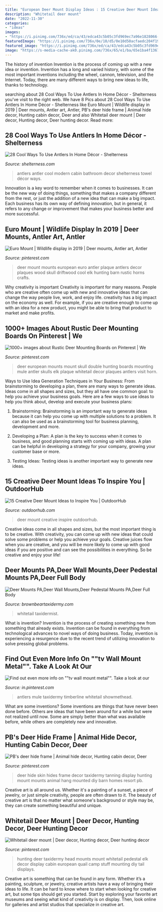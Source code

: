 ```yaml
---
title: "European Deer Mount Display Ideas : 15 Creative Deer Mount Ideas To Inspire You"
description: "Whitetail deer mount"
date: "2022-11-30"
categories:
- "ideas"
images:
- "https://i.pinimg.com/736x/ed/ca/43/edca43c5b05c3fd969ec7a96e1828066--deer-hide-taxidermy.jpg"
featuredImage: "https://i.pinimg.com/736x/0e/10/d5/0e10d50acfaedc204f19847f5acf66ca.jpg"
featured_image: "https://i.pinimg.com/736x/ed/ca/43/edca43c5b05c3fd969ec7a96e1828066--deer-hide-taxidermy.jpg"
image: "https://s-media-cache-ak0.pinimg.com/736x/65/e1/ba/65e1ba4f1367122d754953aaddb9e727.jpg"
---
```



The history of invention
Invention is the process of coming up with a new idea or invention. Invention has a long and varied history, with some of the most important inventions including the wheel, cannon, television, and the Internet. Today, there are many different ways to bring new ideas to life, thanks to technology.

	

		
searching about 28 Cool Ways To Use Antlers In Home Décor - Shelterness you've visit to the right web. We have 8 Pics about 28 Cool Ways To Use Antlers In Home Décor - Shelterness like Euro Mount | Wildlife display in 2019 | Deer mounts, Antler art, Antler, PB&#039;s deer hide frame | Animal hide decor, Hunting cabin decor, Deer and also Whitetail deer mount | Deer decor, Hunting decor, Deer hunting decor. Read more:
		
    
## 28 Cool Ways To Use Antlers In Home Décor - Shelterness

<img loading=lazy src="https://i.shelterness.com/2016/08/02-antler-towel-holder-gives-this-modern-bathroom-a-cabin-feel.jpg" onerror="this.onerror=null;this.src='https://tse3.mm.bing.net/th?id=OIP.qvmzGZ9fl2X6y6T3wROIcQHaLD&amp;pid=15.1';" alt="28 Cool Ways To Use Antlers In Home Décor - Shelterness">

_Source: shelterness.com_

>antlers antler cool modern cabin bathroom decor shelterness towel décor ways. 

	

Innovation is a key word to remember when it comes to businesses. It can be the new way of doing things, something that makes a company different from the rest, or just the addition of a new idea that can make a big impact. Each business has its own way of defining innovation, but in general, it refers to any change or improvement that makes your business better and more successful.

    
## Euro Mount | Wildlife Display In 2019 | Deer Mounts, Antler Art, Antler

<img loading=lazy src="https://i.pinimg.com/736x/68/4b/db/684bdb68dd27182f0ec75dcf8068cda6--deer-mount-decor-euro-mounts.jpg?b=t" onerror="this.onerror=null;this.src='https://tse3.mm.bing.net/th?id=OIP.5_8CuUm6G_Q93Z0NKVXeLgHaJ3&amp;pid=15.1';" alt="Euro Mount | Wildlife display in 2019 | Deer mounts, Antler art, Antler">

_Source: pinterest.com_

>deer mount mounts european euro antler plaque antlers decor plaques wood skull driftwood cool elk hunting barn rustic horns crafts. 

	

Why creativity is important
Creativity is important for many reasons. People who are creative often come up with new and innovative ideas that can change the way people live, work, and enjoy life. creativity has a big impact on the economy as well. For example, if you are creative enough to come up with an idea for a new product, you might be able to bring that product to market and make profits.

    
## 1000+ Images About Rustic Deer Mounting Boards On Pinterest | We

<img loading=lazy src="https://s-media-cache-ak0.pinimg.com/736x/65/e1/ba/65e1ba4f1367122d754953aaddb9e727.jpg" onerror="this.onerror=null;this.src='https://tse1.mm.bing.net/th?id=OIP.uERyuYpZfha_fzbWwq-EfgHaPU&amp;pid=15.1';" alt="1000+ images about Rustic Deer Mounting Boards on Pinterest | We">

_Source: pinterest.com_

>deer european mounts mount skull double hunting boards mounting mule antler skulls elk plaque whitetail decor plaques antlers visit horn. 

	

Ways to Use Idea Generation Techniques in Your Business: From brainstorming to developing a plan, there are many ways to generate ideas.
Ideas come in all shapes and sizes, but they all have one common goal: to help you achieve your business goals. Here are a few ways to use ideas to help you think about, develop and execute your business plans:
1. Brainstorming: Brainstorming is an important way to generate ideas because it can help you come up with multiple solutions to a problem. It can also be used as a brainstorming tool for business planning, development and more.

2. Developing a Plan: A plan is the key to success when it comes to business, and good planning starts with coming up with ideas. A plan can be helpful in developing a strategy for your company, growing your customer base or more.

3. Testing Ideas: Testing ideas is another important way to generate new ideas.

    
## 15 Creative Deer Mount Ideas To Inspire You | OutdoorHub

<img loading=lazy src="https://cdn.outdoorhub.com/wp-content/uploads/sites/2/2015/05/outdoorhub-15-creative-deer-mount-ideas-inspire-2015-05-29_20-56-50.jpg" onerror="this.onerror=null;this.src='https://tse1.mm.bing.net/th?id=OIP.yRtWxilprDE5QJdRLs-AmgHaHh&amp;pid=15.1';" alt="15 Creative Deer Mount Ideas to Inspire You | OutdoorHub">

_Source: outdoorhub.com_

>deer mount creative inspire outdoorhub. 

	

Creative ideas come in all shapes and sizes, but the most important thing is to be creative. With creativity, you can come up with new ideas that could solve some problems or help you achieve your goals. Creative juices flow when you are creative, and you will be more likely to come up with good ideas if you are positive and can see the possibilities in everything. So be creative and enjoy your life!

    
## Deer Mounts PA,Deer Wall Mounts,Deer Pedestal Mounts PA,Deer Full Body

<img loading=lazy src="http://www.brownbeartaxidermy.com/Deer-Shoulder-Wall-Mounts/Drop-Tine-Buck-Wall-Mount.jpg" onerror="this.onerror=null;this.src='https://tse1.mm.bing.net/th?id=OIP.ea067HoeTbwLzcyRR-MSVwHaJ4&amp;pid=15.1';" alt="Deer Mounts PA,Deer Wall Mounts,Deer Pedestal Mounts PA,Deer Full Body">

_Source: brownbeartaxidermy.com_

>whitetail taxidermist. 

	

What is invention?
Invention is the process of creating something new from something that already exists. Invention can be found in everything from technological advances to novel ways of doing business. Today, invention is experiencing a resurgence due to the recent trend of utilizing innovation to solve pressing global problems.

    
## Find Out Even More Info On &quot;&quot;tv Wall Mount Metal&quot;&quot;. Take A Look At Our

<img loading=lazy src="https://i.pinimg.com/originals/4d/0f/59/4d0f59e4905b8a193abe2310465afe2d.jpg" onerror="this.onerror=null;this.src='https://tse1.mm.bing.net/th?id=OIP._4FLIC5Bj6dAnmkNXTHB9AHaJ4&amp;pid=15.1';" alt="Find out even more info on &quot;&quot;tv wall mount metal&quot;&quot;. Take a look at our">

_Source: in.pinterest.com_

>antlers mule taxidermy timberline whitetail showmethead. 

	

What are some inventions?
Some inventions are things that have never been done before. Others are ideas that have been around for a while but were not realized until now. Some are simply better than what was available before, while others are completely new and innovative.

    
## PB&#039;s Deer Hide Frame | Animal Hide Decor, Hunting Cabin Decor, Deer

<img loading=lazy src="https://i.pinimg.com/736x/ed/ca/43/edca43c5b05c3fd969ec7a96e1828066--deer-hide-taxidermy.jpg" onerror="this.onerror=null;this.src='https://tse4.mm.bing.net/th?id=OIP.T9NOoqtpjKFcKASACIg87QHaJ4&amp;pid=15.1';" alt="PB&#039;s deer hide frame | Animal hide decor, Hunting cabin decor, Deer">

_Source: pinterest.com_

>deer hide skin hides frame decor taxidermy tanning display hunting mount mounts animal hang mounted diy barn homes resort pb. 

	

Creative art is all around us. Whether it's a painting of a sunset, a piece of jewelry, or just simple creativity, people are often drawn to it. The beauty of creative art is that no matter what someone's background or style may be, they can create something beautiful and unique.

    
## Whitetail Deer Mount | Deer Decor, Hunting Decor, Deer Hunting Decor

<img loading=lazy src="https://i.pinimg.com/736x/0e/10/d5/0e10d50acfaedc204f19847f5acf66ca.jpg" onerror="this.onerror=null;this.src='https://tse1.mm.bing.net/th?id=OIP.Jl2pC2ojGLQch8TokwM44QHaKF&amp;pid=15.1';" alt="Whitetail deer mount | Deer decor, Hunting decor, Deer hunting decor">

_Source: pinterest.com_

>hunting deer taxidermy head mounts mount whitetail pedestal elk decor display cabin european quail camp stuff mounting diy tail displays. 

	

Creative art is something that can be found in any form. Whether it’s a painting, sculpture, or jewelry, creative artists have a way of bringing their ideas to life. It can be hard to know where to start when looking for creative art, but some tips should get you started. Start by exploring your favorite art museums and seeing what kind of creativity is on display. Then, look online for galleries and artist studios that specialize in creative art.

